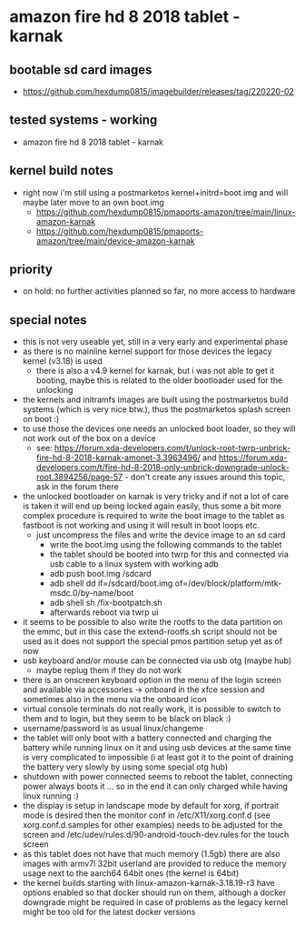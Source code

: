# amazon fire hd 8 2018 tablet - karnak

## bootable sd card images

- https://github.com/hexdump0815/imagebuilder/releases/tag/220220-02

## tested systems - working

- amazon fire hd 8 2018 tablet - karnak

## kernel build notes

- right now i'm still using a postmarketos kernel+initrd=boot.img and will maybe later move to an own boot.img
  - https://github.com/hexdump0815/pmaports-amazon/tree/main/linux-amazon-karnak
  - https://github.com/hexdump0815/pmaports-amazon/tree/main/device-amazon-karnak

## priority

- on hold: no further activities planned so far, no more access to hardware

## special notes

- this is not very useable yet, still in a very early and experimental phase
- as there is no mainline kernel support for those devices the legacy kernel (v3.18) is used
  - there is also a v4.9 kernel for karnak, but i was not able to get it booting, maybe this is related to the older bootloader used for the unlocking
- the kernels and initramfs images are built using the postmarketos build systems (which is very nice btw.), thus the postmarketos splash screen on boot :)
- to use those the devices one needs an unlocked boot loader, so they will not work out of the box on a device
  - see: https://forum.xda-developers.com/t/unlock-root-twrp-unbrick-fire-hd-8-2018-karnak-amonet-3.3963496/ and https://forum.xda-developers.com/t/fire-hd-8-2018-only-unbrick-downgrade-unlock-root.3894256/page-57 - don't create any issues around this topic, ask in the forum there
- the unlocked bootloader on karnak is very tricky and if not a lot of care is taken it will end up being locked again easily, thus some a bit more complex procedure is required to write the boot image to the tablet as fastboot is not working and using it will result in boot loops etc.
  - just uncompress the files and write the device image to an sd card
    - write the boot.img using the following commands to the tablet
    - the tablet should be booted into twrp for this and connected via usb cable to a linux system with working adb
    - adb push boot.img /sdcard
    - adb shell dd if=/sdcard/boot.img of=/dev/block/platform/mtk-msdc.0/by-name/boot
    - adb shell sh /fix-bootpatch.sh
    - afterwards reboot via twrp ui
- it seems to be possible to also write the rootfs to the data partition on the emmc, but in this case the extend-rootfs.sh script should not be used as it does not support the special pmos partition setup yet as of now
- usb keyboard and/or mouse can be connected via usb otg (maybe hub)
  - maybe replug them if they do not work
- there is an onscreen keyboard option in the menu of the login screen and available via accessories -> onboard in the xfce session and sometimes also in the menu via the onboard icon
- virtual console terminals do not really work, it is possible to switch to them and to login, but they seem to be black on black :)
- username/password is as usual linux/changeme
- the tablet will only boot with a battery connected and charging the battery while running linux on it and using usb devices at the same time is very complicated to impossible (i at least got it to the point of draining the battery very slowly by using some special otg hub)
- shutdown with power connected seems to reboot the tablet, connecting power always boots it ... so in the end it can only charged while having linux running :)
- the display is setup in landscape mode by default for xorg, if portrait mode is desired then the monitor conf in /etc/X11/xorg.conf.d (see xorg.conf.d.samples for other examples) needs to be adjusted for the screen and /etc/udev/rules.d/90-android-touch-dev.rules for the touch screen
- as this tablet does not have that much memory (1.5gb) there are also images with armv7l 32bit userland are provided to reduce the memory usage next to the aarch64 64bit ones (the kernel is 64bit)
- the kernel builds starting with linux-amazon-karnak-3.18.19-r3 have options enabled so that docker should run on them, although a docker downgrade might be required in case of problems as the legacy kernel might be too old for the latest docker versions
